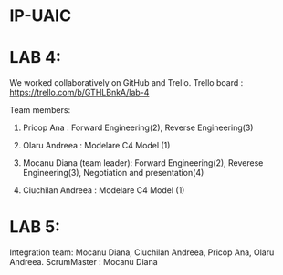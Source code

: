 # IP-UAIC


# LAB 4:
  
  
We worked collaboratively on GitHub and Trello.
Trello board : https://trello.com/b/GTHLBnkA/lab-4
  
Team members:  
  1. Pricop Ana : Forward Engineering(2), Reverse Engineering(3)  
  
  2. Olaru Andreea : Modelare C4 Model (1)
  
  3. Mocanu Diana (team leader): Forward Engineering(2), Reverese Engineering(3), Negotiation and presentation(4)
  
  4. Ciuchilan Andreea :  Modelare C4 Model (1)
  
  
# LAB 5:
  
  Integration team: Mocanu Diana, Ciuchilan Andreea, Pricop Ana, Olaru Andreea.
  ScrumMaster : Mocanu Diana

